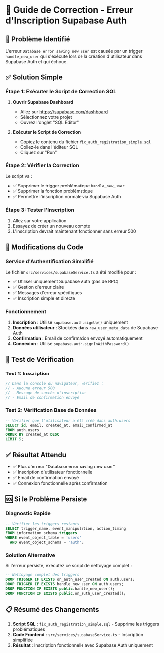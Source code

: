 # 🔧 Guide de Correction - Erreur d'Inscription Supabase Auth

## 🚨 Problème Identifié

L'erreur `Database error saving new user` est causée par un trigger `handle_new_user` qui s'exécute lors de la création d'utilisateur dans Supabase Auth et qui échoue.

## ✅ Solution Simple

### Étape 1: Exécuter le Script de Correction SQL

1. **Ouvrir Supabase Dashboard**
   - Allez sur https://supabase.com/dashboard
   - Sélectionnez votre projet
   - Ouvrez l'onglet "SQL Editor"

2. **Exécuter le Script de Correction**
   - Copiez le contenu du fichier `fix_auth_registration_simple.sql`
   - Collez-le dans l'éditeur SQL
   - Cliquez sur "Run"

### Étape 2: Vérifier la Correction

Le script va :
- ✅ Supprimer le trigger problématique `handle_new_user`
- ✅ Supprimer la fonction problématique
- ✅ Permettre l'inscription normale via Supabase Auth

### Étape 3: Tester l'Inscription

1. Allez sur votre application
2. Essayez de créer un nouveau compte
3. L'inscription devrait maintenant fonctionner sans erreur 500

## 🔧 Modifications du Code

### Service d'Authentification Simplifié

Le fichier `src/services/supabaseService.ts` a été modifié pour :
- ✅ Utiliser uniquement Supabase Auth (pas de RPC)
- ✅ Gestion d'erreur claire
- ✅ Messages d'erreur spécifiques
- ✅ Inscription simple et directe

### Fonctionnement

1. **Inscription** : Utilise `supabase.auth.signUp()` uniquement
2. **Données utilisateur** : Stockées dans `raw_user_meta_data` de Supabase Auth
3. **Confirmation** : Email de confirmation envoyé automatiquement
4. **Connexion** : Utilise `supabase.auth.signInWithPassword()`

## 🧪 Test de Vérification

### Test 1: Inscription
```javascript
// Dans la console du navigateur, vérifiez :
// - Aucune erreur 500
// - Message de succès d'inscription
// - Email de confirmation envoyé
```

### Test 2: Vérification Base de Données
```sql
-- Vérifier que l'utilisateur a été créé dans auth.users
SELECT id, email, created_at, email_confirmed_at 
FROM auth.users 
ORDER BY created_at DESC 
LIMIT 5;
```

## ✅ Résultat Attendu

- ✅ Plus d'erreur "Database error saving new user"
- ✅ Inscription d'utilisateur fonctionnelle
- ✅ Email de confirmation envoyé
- ✅ Connexion fonctionnelle après confirmation

## 🆘 Si le Problème Persiste

### Diagnostic Rapide
```sql
-- Vérifier les triggers restants
SELECT trigger_name, event_manipulation, action_timing
FROM information_schema.triggers 
WHERE event_object_table = 'users' 
  AND event_object_schema = 'auth';
```

### Solution Alternative
Si l'erreur persiste, exécutez ce script de nettoyage complet :

```sql
-- Nettoyage complet des triggers
DROP TRIGGER IF EXISTS on_auth_user_created ON auth.users;
DROP TRIGGER IF EXISTS handle_new_user ON auth.users;
DROP FUNCTION IF EXISTS public.handle_new_user();
DROP FUNCTION IF EXISTS public.on_auth_user_created();
```

## 📋 Résumé des Changements

1. **Script SQL** : `fix_auth_registration_simple.sql` - Supprime les triggers problématiques
2. **Code Frontend** : `src/services/supabaseService.ts` - Inscription simplifiée
3. **Résultat** : Inscription fonctionnelle avec Supabase Auth uniquement
